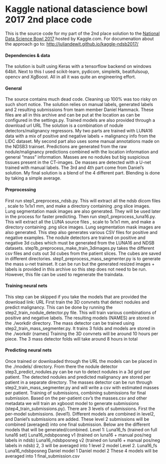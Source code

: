 # Kaggle national datascience bowl 2017 2nd place code
This is the source code for my part of the 2nd place solution to the [National Data Science Bowl 2017](https://www.kaggle.com/c/data-science-bowl-2017/) hosted by Kaggle.com. For documenation about the approach go to: http://juliandewit.github.io/kaggle-ndsb2017/

#### Dependencies & data
The solution is built using Keras with a tensorflow backend on windows 64bit.
Next to this I used scikit-learn, pydicom, simpleitk, beatifulsoup, opencv and XgBoost.
All in all it was quite an engineering effort.

#### General
The source contains much dead code. Cleaning up 100% was too risky on such short notice.
The solution relies on manual labels, generated labels and 2 resulting submissions from team member Daniel Hammack. These files are all in this archive and can be put at the location as can be configured in the settings.py. Trained models are also provided through a download url URL
The solution is a combination of nodule detectors/malignancy regressors. My two parts are trained with LUNA16 data with a mix of positive and negative labels + malignancy info from the LIDC dataset. My second part also uses some manual annotations made on the NDSB3 trainset. Predictions are generated from the raw nodule/malignancy predictions combined with the location information and general “mass” information. Masses are no nodules but big suspicious tissues present in the CT-images. De masses are detected with a U-net trained with manual labels.
The 3rd and 4th part come from Daniel’s solution. 
My final solution is a blend of the 4 different part. Blending is done by taking a simple average.

#### Preprocessing
First run step1_preprocess_ndsb.py. This will extract all the ndsb dicom files , scale to 1x1x1 mm, and make a directory containing .png slice images. Lung segmentation mask images are also generated. They will be used later in the process for faster predicting.
Then run step1_preprocess_luna16.py. This will extract all the LUNA source files , scale to 1x1x1 mm, and make a directory containing .png slice images. Lung segmentation mask images are also generated. This step also generates various CSV files for positive and negative examples.
The nodule detectors are trained on positive and negative 3d cubes which must be generated from the LUNA16 and NDSB datasets. step1b_preprocess_make_train_3dimages.py takes the different csv files and cuts out 3d cubes from the patient slices. The cubes are saved in different directories.
step1_preprocess_mass_segmenter.py is to generate the mass u-net trainset. It can be run but the generated resized images + labels is provided in this archive so this step does not need to be run. However, this file can be used to regenerate the traindata.

#### Training neural nets
This step can be skipped if you take the models that are provided the download link: URL
First train the 3D convnets that detect nodules and predict malignancy. This can be done by running 
the step2_train_nodule_detector.py file. This will train various combinations of positive and negative labels. The resulting models (NAMES) are stored in the ./workdir directory.
The mass detector can be trained using step2_train_mass_segmenter.py. It trains 3 folds and models are stored in the ./workdir (names)
Training the 3D convnets will be around 10 hours per piece. The 3 mass detector folds will take around 8 hours in total

#### Predicting neural nets
Once trained or downloaded through the URL the models can be placed in the ./models/ directory.
From there the nodule detector step3_predict_nodules.py  can be run to detect nodules in a 3d grid per patient. The detected nodules and predicted malignancy are stored per patient in a separate directory. 
The masses detector can be run through step2_train_mass_segmenter.py and will write a csv with estimated masses per patient.
Training of submissions, combining submissions for final  submission.
Based on the per-patient csv’s the masses.csv and other metadata we will train an xgboost model to generate submissions (step4_train_submissions.py). There are 3 levels of submissions. First the per-model submissions. (level1). Different models are combined in level2, and Daniel’s submissions are added. These level 2 submissions will be combined (averaged) into one final submission.
Below are the different models that will be generated/combined.
Level 1:
Luna16_fs (trained on full luna16 set)
Luna16_ndsbposneg v1 (trained on luna16 + manual pos/neg labels in ndsb)
Luna16_ndsbposneg v2 (trained on luna16 + manual pos/neg labels in ndsb)
2, 3 will be averaged into 1 level 2 model
Level 2.
Luna16_fs
Luna16_ndsbposneg
Daniel model 1
Daniel model 2
These 4 models will be averaged into 1 final_submission.csv
